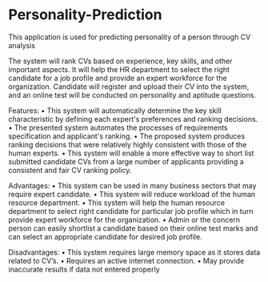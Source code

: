 # Personality-Prediction
This application is used for predicting personality of a person through CV analysis 

The system will rank CVs based on experience, key skills, and other important aspects. It will help the HR department to select the right candidate for a job profile and provide an expert workforce for the organization. Candidate will register and upload their CV into the system, and an online test will be conducted on personality and aptitude questions.


Features:
• This system will automatically determine the key skill characteristic by defining each 
expert's preferences and ranking decisions.
• The presented system automates the processes of requirements specification and 
applicant's ranking.
• The proposed system produces ranking decisions that were relatively highly 
consistent with those of the human experts.
• This system will enable a more effective way to short list submitted candidate CVs 
from a large number of applicants providing a consistent and fair CV ranking policy.

Advantages:
• This system can be used in many business sectors that may require expert candidate.
• This system will reduce workload of the human resource department.
• This system will help the human resource department to select right candidate for 
particular job profile which in turn provide expert workforce for the organization.
• Admin or the concern person can easily shortlist a candidate based on their online test 
marks and can select an appropriate candidate for desired job profile.

Disadvantages:
• This system requires large memory space as it stores data related to CV’s.
• Requires an active internet connection.
• May provide inaccurate results if data not entered properly

